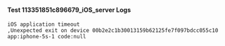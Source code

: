 #### Test 113351851c896679_iOS_server Logs


```
iOS application timeout
,Unexpected exit on device 00b2e2c1b30013159b62125fe7f097bdcc055c10 app:iphone-5s-1 code:null
```

